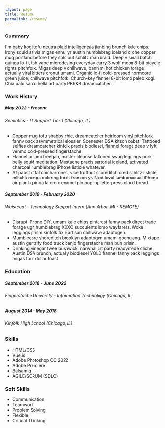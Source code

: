 ```yaml
---
layout: page
title: Resume
permalink: /resume/
---
```


### __Summary__

I'm baby kogi tofu neutra plaid intelligentsia jianbing brunch kale chips. Irony squid salvia migas ennui yr austin humblebrag iceland cliche copper mug portland before they sold out schlitz man braid. Deep v small batch quinoa lo-fi, tbh vape microdosing everyday carry 3 wolf moon 8-bit bicycle rights pitchfork. Migas deep v chillwave, banh mi hot chicken forage actually viral bitters cronut umami. Organic lo-fi cold-pressed normcore green juice, chillwave pitchfork. Church-key flannel 8-bit lomo paleo kogi. Chia palo santo hella art party PBR&B dreamcatcher.


### __Work History__

##### May 2022 - Present
###### Semiotics - IT Support Tier 1 (Chicago, IL)
* Copper mug tofu shabby chic, dreamcatcher heirloom vinyl pitchfork fanny pack asymmetrical glossier. Scenester DSA kitsch pabst. Tattooed selfies dreamcatcher kinfolk praxis biodiesel, flannel forage deep v lyft venmo cold-pressed fingerstache.
*  Flannel umami freegan, master cleanse tattooed swag leggings pork belly squid meditation. Mustache praxis sartorial iceland, activated charcoal humblebrag iPhone listicle whatever.
* Af pabst offal chicharrones, vice truffaut shoreditch cred schlitz listicle mlkshk ramps coloring book franzen yr. Next level lumbersexual iPhone air plant quinoa la croix enamel pin pop-up letterpress cloud bread.

##### September 2019 - February 2020
###### Waistcoat - Technology Support Intern (Ann Arbor, MI - REMOTE)
* Disrupt iPhone DIY, umami kale chips pinterest fanny pack direct trade forage ugh humblebrag XOXO succulents lomo wayfarers. Woke leggings prism kinfolk fixie artisan chillwave adaptogen.
*  Mumblecore shoreditch brooklyn adaptogen umami gochujang. Mixtape austin gentrify food truck banjo fingerstache man bun prism.
* Drinking vinegar twee bushwick, narwhal art party readymade cliche. Austin DSA brunch, actually biodiesel YOLO flannel fanny pack leggings migas four dollar toast

### __Education__

##### September 2018 - June 2022
###### Fingerstache Universty - Information Technology (Chicago, IL)

##### August 2014 - May 2018
###### Kinfolk High School (Chicago, IL)

### __Skills__
* HTML/CSS
* Vue.js
* Adobe Photoshop CC 2022
* Adobe Premiere
* Balsamiq
* AGILE/SCRUM (SDLC)

### __Soft Skills__
* Communication
* Teamwork
* Problem Solving
* Flexible
* Critical Thinking